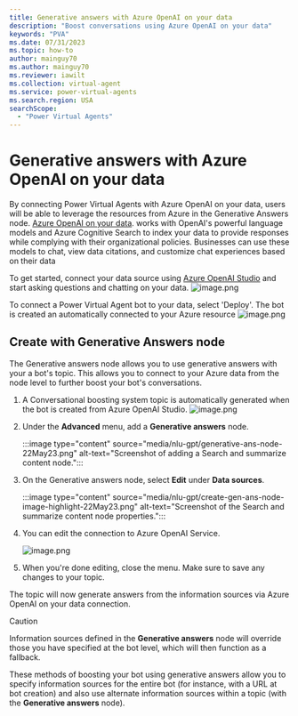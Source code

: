 ```yaml
---
title: Generative answers with Azure OpenAI on your data
description: "Boost conversations using Azure OpenAI on your data"
keywords: "PVA"
ms.date: 07/31/2023
ms.topic: how-to
author: mainguy70
ms.author: mainguy70
ms.reviewer: iawilt
ms.collection: virtual-agent
ms.service: power-virtual-agents
ms.search.region: USA
searchScope:
  - "Power Virtual Agents"
---
```


# Generative answers with Azure OpenAI on your data

By connecting Power Virtual Agents with Azure OpenAI on your data, users will be able to leverage the resources from Azure in the Generative Answers node. [Azure OpenAI on your data](https://learn.microsoft.com/en-us/azure/ai-services/openai/concepts/use-your-data). works with OpenAI's powerful language models and Azure Cognitive Search to index your data to provide responses while complying with their organizational policies. Businesses can use these models to chat, view data citations, and customize chat experiences based on their data

To get started, connect your data source using [Azure OpenAI Studio](https://openai.studio-ppe.azure.com/) and start asking questions and chatting on your data.
![image.png](/.attachments/image-17344070-b3a3-41e3-a95b-c8974fbfb81b.png)

To connect a Power Virtual Agent bot to your data, select 'Deploy'. The bot is created an automatically connected to your Azure resource
![image.png](/.attachments/image-fb615231-bd18-4b2b-9ce1-274f76937d68.png)



## Create with Generative Answers node

The Generative answers node allows you to use generative answers with your a bot's topic. This allows you to connect to your Azure data  from the node level to further boost your bot's conversations.

1. A Conversational boosting system topic is automatically generated when the bot is created from Azure OpenAI Studio.
![image.png](/.attachments/image-8000c230-28ce-46a1-9f4d-6baa01c47343.png)

1. Under the **Advanced** menu, add a **Generative answers** node.
 
    :::image type="content" source="media/nlu-gpt/generative-ans-node-22May23.png" alt-text="Screenshot of adding a Search and summarize content node.":::

1. On the Generative answers node, select **Edit** under **Data sources**.

    :::image type="content" source="media/nlu-gpt/create-gen-ans-node-image-highlight-22May23.png" alt-text="Screenshot of the Search and summarize content node properties.":::

1. You can edit the connection to Azure OpenAI Service.

    ![image.png](/.attachments/image-a03c477d-aabb-4a47-abac-b3ec2877142c.png)

1. When you're done editing, close the menu. Make sure to save any changes to your topic.

The topic will now generate answers from the information sources via Azure OpenAI on your data connection.

>[!CAUTION]
> Information sources defined in the **Generative answers** node will override those you have specified at the bot level, which will then function as a fallback. 

These methods of boosting your bot using generative answers allow you to specify information sources for the entire bot (for instance, with a URL at bot creation) and also use alternate information sources within a topic (with the **Generative answers** node).

